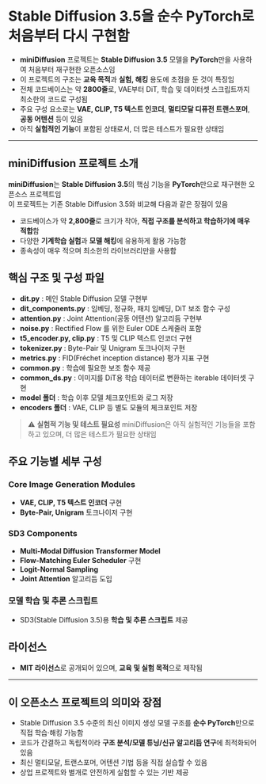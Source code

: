 # Stable Diffusion 3.5을 순수 PyTorch로 처음부터 다시 구현함


* **miniDiffusion** 프로젝트는 **Stable Diffusion 3.5** 모델을 **PyTorch**만을 사용하여 처음부터 재구현한 오픈소스임
* 이 프로젝트의 구조는 **교육 목적**과 **실험, 해킹** 용도에 초점을 둔 것이 특징임
* 전체 코드베이스는 약 **2800줄**로, VAE부터 DiT, 학습 및 데이터셋 스크립트까지 최소한의 코드로 구성됨
* 주요 구성 요소로는 **VAE, CLIP, T5 텍스트 인코더**, **멀티모달 디퓨전 트랜스포머**, **공동 어텐션** 등이 있음
* 아직 **실험적인 기능**이 포함된 상태로서, 더 많은 테스트가 필요한 상태임

---

miniDiffusion 프로젝트 소개
---------------------

**miniDiffusion**는 **Stable Diffusion 3.5**의 핵심 기능을 **PyTorch**만으로 재구현한 오픈소스 프로젝트임  
이 프로젝트는 기존 Stable Diffusion 3.5와 비교해 다음과 같은 장점이 있음

* 코드베이스가 약 **2,800줄**로 크기가 작아, **직접 구조를 분석하고 학습하기에 매우 적합**함
* 다양한 **기계학습 실험**과 **모델 해킹**에 유용하게 활용 가능함
* 종속성이 매우 적으며 최소한의 라이브러리만을 사용함

핵심 구조 및 구성 파일
-------------

* **dit.py** : 메인 Stable Diffusion 모델 구현부
* **dit\_components.py** : 임베딩, 정규화, 패치 임베딩, DiT 보조 함수 구성
* **attention.py** : Joint Attention(공동 어텐션) 알고리듬 구현부
* **noise.py** : Rectified Flow 를 위한 Euler ODE 스케줄러 포함
* **t5\_encoder.py, clip.py** : T5 및 CLIP 텍스트 인코더 구현
* **tokenizer.py** : Byte-Pair 및 Unigram 토크나이저 구현
* **metrics.py** : FID(Fréchet inception distance) 평가 지표 구현
* **common.py** : 학습에 필요한 보조 함수 제공
* **common\_ds.py** : 이미지를 DiT용 학습 데이터로 변환하는 iterable 데이터셋 구현
* **model 폴더** : 학습 이후 모델 체크포인트와 로그 저장
* **encoders 폴더** : VAE, CLIP 등 별도 모듈의 체크포인트 저장

> ⚠️ **실험적 기능 및 테스트 필요성**
> miniDiffusion은 아직 실험적인 기능들을 포함하고 있으며, 더 많은 테스트가 필요한 상태임

주요 기능별 세부 구성
------------

### Core Image Generation Modules

* **VAE, CLIP, T5 텍스트 인코더** 구현
* **Byte-Pair, Unigram** 토크나이저 구현

### SD3 Components

* **Multi-Modal Diffusion Transformer Model**
* **Flow-Matching Euler Scheduler** 구현
* **Logit-Normal Sampling**
* **Joint Attention** 알고리듬 도입

### 모델 학습 및 추론 스크립트

* SD3(Stable Diffusion 3.5)용 **학습 및 추론 스크립트** 제공

라이선스
----

* **MIT 라이선스**로 공개되어 있으며, **교육 및 실험 목적**으로 제작됨

---

이 오픈소스 프로젝트의 의미와 장점
-------------------

* Stable Diffusion 3.5 수준의 최신 이미지 생성 모델 구조를 **순수 PyTorch**만으로 직접 학습·해킹 가능함
* 코드가 간결하고 독립적이라 **구조 분석/모델 튜닝/신규 알고리듬 연구**에 최적화되어 있음
* 최신 멀티모달, 트랜스포머, 어텐션 기법 등을 직접 실습할 수 있음
* 상업 프로젝트와 별개로 안전하게 실험할 수 있는 기반 제공
